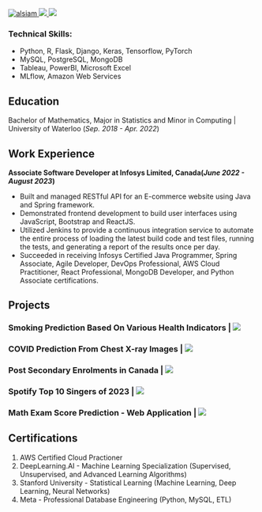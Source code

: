 <a href="https://www.linkedin.com/in/vansh-joshi-61b495179/" target="_blank">
  <img
    src="https://img.shields.io/badge/LinkedIn-0077B5?style=for-the-badge&logo=linkedin&logoColor=white"
    alt="alsiam"
  />
</a>
<a href="https://www.kaggle.com/v23joshi">
  <img
    src="https://img.shields.io/badge/Kaggle-20BEFF?style=for-the-badge&logo=Kaggle&logoColor=white"
  />
</a> 
<a href="https://public.tableau.com/app/profile/vansh.joshi/vizzes">
  <img 
    src="https://img.shields.io/badge/Tableau-E97627?style=for-the-badge&logo=Tableau&logoColor=white"
    />
</a>

### Technical Skills: 
- Python, R, Flask, Django, Keras, Tensorflow, PyTorch
- MySQL, PostgreSQL, MongoDB
- Tableau, PowerBI, Microsoft Excel
- MLflow, Amazon Web Services

## Education
Bachelor of Mathematics, Major in Statistics and Minor in Computing | University of Waterloo (_Sep. 2018 - Apr. 2022_)								       		

## Work Experience
**Associate Software Developer at Infosys Limited, Canada(_June 2022 - August 2023_)**
- Built and managed RESTful API for an E-commerce website using Java and Spring framework.
- Demonstrated frontend development to build user interfaces using JavaScript, Bootstrap and ReactJS.
- Utilized Jenkins to provide a continuous integration service to automate the entire process of loading the latest build code and test files, running the tests, and generating a report of the results once per day.
- Succeeded in receiving Infosys Certified Java Programmer, Spring Associate, Agile Developer, DevOps Professional, AWS Cloud Practitioner, React Professional, MongoDB Developer, and Python Associate certifications.

## Projects
### Smoking Prediction Based On Various Health Indicators | <a href="https://github.com/vanshuwjoshi/Smoker-Status-Kaggle"> <img src="https://img.shields.io/badge/GitHub-100000?style=for-the-badge&logo=github&logoColor=white" /></a>

### COVID Prediction From Chest X-ray Images | <a href="https://github.com/vanshuwjoshi/COVID-19-Prediction"> <img src="https://img.shields.io/badge/GitHub-100000?style=for-the-badge&logo=github&logoColor=white" /></a>

### Post Secondary Enrolments in Canada | <a href="https://github.com/vanshuwjoshi/Post-Secondary-Education-Canada"> <img src="https://img.shields.io/badge/GitHub-100000?style=for-the-badge&logo=github&logoColor=white" /></a>

### Spotify Top 10 Singers of 2023 | <a href="https://github.com/vanshuwjoshi/Spotify-2023-Top10-Singers"> <img src="https://img.shields.io/badge/GitHub-100000?style=for-the-badge&logo=github&logoColor=white" /></a>

### Math Exam Score Prediction - Web Application | <a href="https://github.com/vanshuwjoshi/Math-Score-Prediction"> <img src="https://img.shields.io/badge/GitHub-100000?style=for-the-badge&logo=github&logoColor=white" /></a>

## Certifications
1. AWS Certified Cloud Practioner
2. DeepLearning.AI - Machine Learning Specialization (Supervised, Unsupervised, and Advanced Learning Algorithms)
3. Stanford University - Statistical Learning (Machine Learning, Deep Learning, Neural Networks)
4. Meta - Professional Database Engineering (Python, MySQL, ETL)
